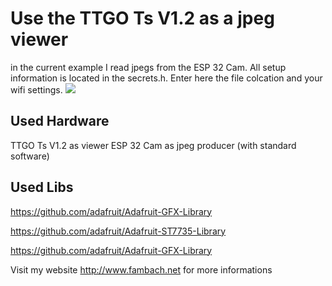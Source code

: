# Use the TTGO Ts V1.2 as a jpeg viewer
in the current example I read jpegs from the ESP 32 Cam.
All setup information is located in the secrets.h.
Enter here the file colcation and your wifi settings.
<img src="./img/projectFoto.jpg">

## Used Hardware

TTGO Ts V1.2 as viewer
ESP 32 Cam as jpeg producer (with standard software)


## Used Libs

https://github.com/adafruit/Adafruit-GFX-Library

https://github.com/adafruit/Adafruit-ST7735-Library

https://github.com/adafruit/Adafruit-GFX-Library

Visit my website http://www.fambach.net for more informations



